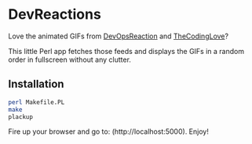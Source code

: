 # DevReactions

Love the animated GIFs from [DevOpsReaction](http://devopsreactions.tumblr.com) and [TheCodingLove](http://thecodinglove.com)? 

This little Perl app fetches those feeds and displays the GIFs in a random order in fullscreen without any clutter.

## Installation

```bash
perl Makefile.PL
make
plackup
```

Fire up your browser and go to: (http://localhost:5000). Enjoy!
